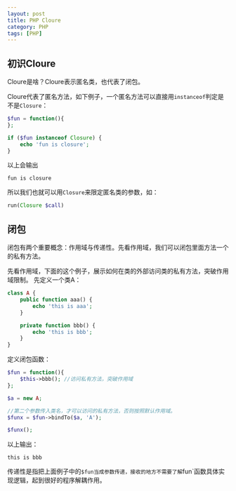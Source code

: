 ```yaml
---
layout: post
title: PHP Cloure
category: PHP
tags: [PHP]
---
```


## 初识Cloure

Cloure是啥？Cloure表示匿名类，也代表了闭包。

Cloure代表了匿名方法，如下例子，一个匿名方法可以直接用`instanceof`判定是不是`Closure`：

```php
$fun = function(){
};

if ($fun instanceof Closure) {
    echo 'fun is closure';
}
```

以上会输出

<!--more-->

```
fun is closure
```

所以我们也就可以用`Closure`来限定匿名类的参数，如：
```php
run(Closure $call)
```

## 闭包
闭包有两个重要概念：作用域与传递性。先看作用域，我们可以闭包里面方法一个的私有方法。

先看作用域，下面的这个例子，展示如何在类的外部访问类的私有方法，突破作用域限制。
先定义一个类A：

```php
class A {
    public function aaa() {
        echo 'this is aaa';
    }

    private function bbb() {
        echo 'this is bbb';
    }
}
```

定义闭包函数：
```php
$fun = function(){
    $this->bbb(); //访问私有方法，突破作用域
};

$a = new A;

//第二个参数传入类名，才可以访问的私有方法，否则按照默认作用域。
$funx = $fun->bindTo($a, 'A');

$funx();
```

以上输出：
```
this is bbb
```



传递性是指把上面例子中的`$fun当成参数传递，接收的地方不需要了解`fun`函数具体实现逻辑，起到很好的程序解耦作用。
